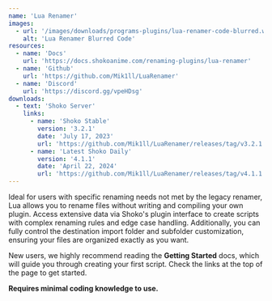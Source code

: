 ```yaml
---
name: 'Lua Renamer'
images:
  - url: '/images/downloads/programs-plugins/lua-renamer-code-blurred.webp'
    alt: 'Lua Renamer Blurred Code'
resources:
  - name: 'Docs'
    url: 'https://docs.shokoanime.com/renaming-plugins/lua-renamer'
  - name: 'Github'
    url: 'https://github.com/Mik1ll/LuaRenamer'
  - name: 'Discord'
    url: 'https://discord.gg/vpeHDsg'
downloads:
  - text: 'Shoko Server'
    links:
      - name: 'Shoko Stable'
        version: '3.2.1'
        date: 'July 17, 2023'
        url: 'https://github.com/Mik1ll/LuaRenamer/releases/tag/v3.2.1'
      - name: 'Latest Shoko Daily'
        version: '4.1.1'
        date: 'April 22, 2024'
        url: 'https://github.com/Mik1ll/LuaRenamer/releases/tag/v4.1.1'
---
```


Ideal for users with specific renaming needs not met by the legacy renamer, Lua allows you to rename files without
writing and compiling your own plugin. Access extensive data via Shoko's plugin interface to create scripts with complex
renaming rules and edge case handling. Additionally, you can fully control the destination import folder and subfolder
customization, ensuring your files are organized exactly as you want.

New users, we highly recommend reading the **Getting Started** docs, which will guide you through creating your first
script. Check the links at the top of the page to get started.

**Requires minimal coding knowledge to use.**

